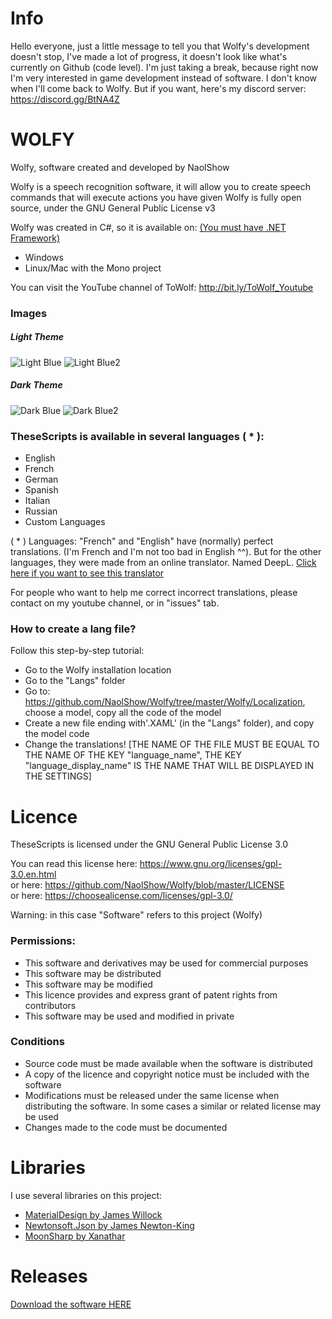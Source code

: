 # Info

Hello everyone, just a little message to tell you that Wolfy's development doesn't stop, I've made a lot of progress, it doesn't look like what's currently on Github (code level). I'm just taking a break, because right now I'm very interested in game development instead of software. I don't know when I'll come back to Wolfy. But if you want, here's my discord server: 
https://discord.gg/BtNA4Z

# WOLFY
Wolfy, software created and developed by NaolShow

Wolfy is a speech recognition software, it will allow you to create speech commands that will execute actions you have given
Wolfy is fully open source, under the GNU General Public License v3

Wolfy was created in C#, so it is available on: [(You must have .NET Framework)](https://www.microsoft.com/net/download)
- Windows
- Linux/Mac with the Mono project                                
                                                                                                                                                                         
You can visit the YouTube channel of ToWolf: http://bit.ly/ToWolf_Youtube         
         
### Images

##### Light Theme

![Light Blue](https://i.imgur.com/bl7EIZb.png)
![Light Blue2](https://i.imgur.com/ThmxzEm.png)

##### Dark Theme

![Dark Blue](https://i.imgur.com/s0npXds.png)
![Dark Blue2](https://i.imgur.com/v4D7JX0.png)

### TheseScripts is available in several languages ( * ):
- English
- French
- German
- Spanish
- Italian
- Russian
- Custom Languages
                                                                                                              
( * ) Languages: "French" and "English" have (normally) perfect translations. (I'm French and I'm not too bad in English ^^).
But for the other languages, they were made from an online translator. Named DeepL. 
[Click here if you want to see this translator](https://deepl.com/translator)

For people who want to help me correct incorrect translations, please contact on my youtube channel, or in "issues" tab.
      
### How to create a lang file?                                                                 
                                                                                                      
Follow this step-by-step tutorial:                                                                    
- Go to the Wolfy installation location
- Go to the "Langs" folder
- Go to: https://github.com/NaolShow/Wolfy/tree/master/Wolfy/Localization, choose a model, copy all the code of the model
- Create a new file ending with'.XAML' (in the "Langs" folder), and copy the model code
- Change the translations!
[THE NAME OF THE FILE MUST BE EQUAL TO THE NAME OF THE KEY "language_name",
THE KEY "language_display_name" IS THE NAME THAT WILL BE DISPLAYED IN THE SETTINGS]

# Licence                                         
                                         
TheseScripts is licensed under the GNU General Public License 3.0                                         
                                         
You can read this license here: https://www.gnu.org/licenses/gpl-3.0.en.html                                         
or here: https://github.com/NaolShow/Wolfy/blob/master/LICENSE                                         
or here: https://choosealicense.com/licenses/gpl-3.0/                                         
         
Warning: in this case "Software" refers to this project (Wolfy)
         
### Permissions:                                                                                  
- This software and derivatives may be used for commercial purposes                                         
- This software may be distributed                                                                                  
- This software may be modified                                         
- This licence provides and express grant of patent rights from contributors                                         
- This software may be used and modified in private                                         
                                         
### Conditions                                         
- Source code must be made available when the software is distributed                                         
- A copy of the licence and copyright notice must be included with the software                                         
- Modifications must be released under the same license when distributing the software. In some cases a similar or related license may be used                                         
- Changes made to the code must be documented                                                                                                                       

# Libraries
                                                                                
I use several libraries on this project:                                                            
- [MaterialDesign by James Willock](https://github.com/MaterialDesignInXAML/MaterialDesignInXamlToolkit)                                
- [Newtonsoft.Json by James Newton-King](https://github.com/JamesNK/Newtonsoft.Json)                                                    
- [MoonSharp by Xanathar](https://github.com/xanathar/moonsharp/)                                                    

# Releases
                                        
[Download the software HERE](https://github.com/NaolShow/Wolfy/releases)                                        
